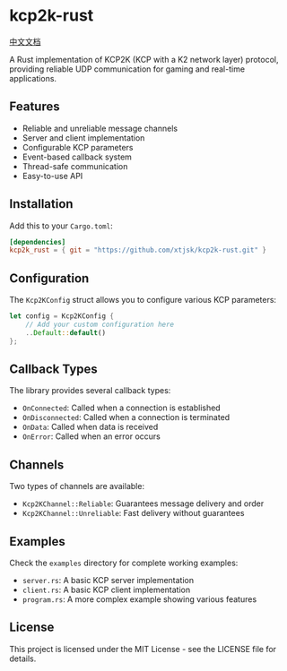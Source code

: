 # kcp2k-rust

[中文文档](README_CN.md)

A Rust implementation of KCP2K (KCP with a K2 network layer) protocol, providing reliable UDP communication for gaming and real-time applications.

## Features

- Reliable and unreliable message channels
- Server and client implementation
- Configurable KCP parameters
- Event-based callback system
- Thread-safe communication
- Easy-to-use API

## Installation

Add this to your `Cargo.toml`:

```toml
[dependencies]
kcp2k_rust = { git = "https://github.com/xtjsk/kcp2k-rust.git" }
```

## Configuration

The `Kcp2KConfig` struct allows you to configure various KCP parameters:

```rust
let config = Kcp2KConfig {
    // Add your custom configuration here
    ..Default::default()
};
```

## Callback Types

The library provides several callback types:

- `OnConnected`: Called when a connection is established
- `OnDisconnected`: Called when a connection is terminated
- `OnData`: Called when data is received
- `OnError`: Called when an error occurs

## Channels

Two types of channels are available:

- `Kcp2KChannel::Reliable`: Guarantees message delivery and order
- `Kcp2KChannel::Unreliable`: Fast delivery without guarantees

## Examples

Check the `examples` directory for complete working examples:

- `server.rs`: A basic KCP server implementation
- `client.rs`: A basic KCP client implementation
- `program.rs`: A more complex example showing various features

## License

This project is licensed under the MIT License - see the LICENSE file for details.